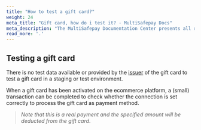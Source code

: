 ```yaml
---
title: "How to test a gift card?"
weight: 24
meta_title: "Gift card, how do i test it? - MultiSafepay Docs"
meta_description: "The MultiSafepay Documentation Center presents all relevant information about our Plugins and API. You can also find support pages for payment methods, tools and general questions as well as the contact details of our Support and Integration Teams."
read_more: '.'
---
```

## Testing a gift card
There is no test data available or provided by the [issuer](/faq/general/glossary/#issuer) of the gift card to test a gift card in a staging or test environment.

When a gift card has been activated on the ecommerce platform, a (small) transaction can be completed to check whether the connection is set correctly to process the gift card as payment method.

>_Note that this is a real payment and the specified amount will be deducted from the gift card_.
